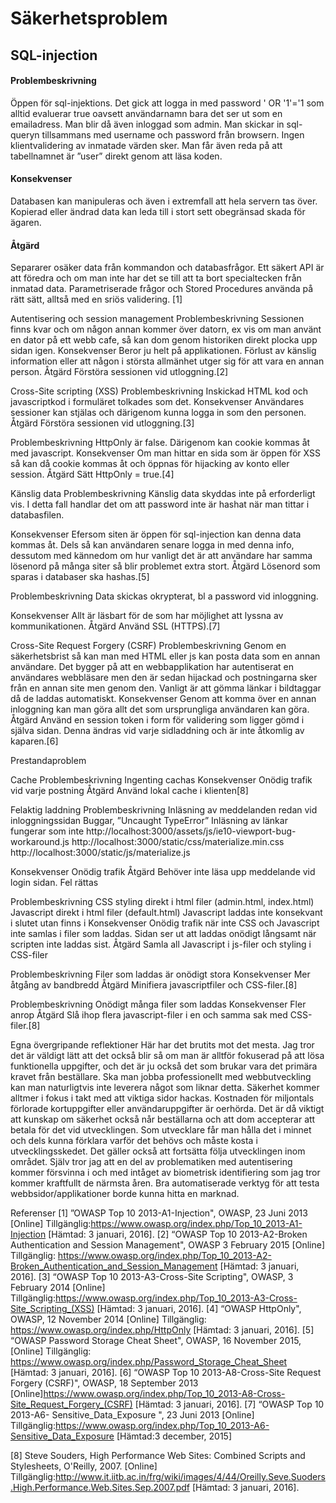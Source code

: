 # Säkerhetsproblem

## SQL-injection

#### Problembeskrivning
Öppen för sql-injektions. Det gick att logga in med password ' OR '1'='1 som alltid evaluerar true oavsett användarnamn bara det ser ut som en emailadress.
Man blir då även inloggad som admin.
Man skickar in sql-queryn tillsammans med username och password från browsern. Ingen klientvalidering av inmatade värden sker.
Man får även reda på att tabellnamnet är ”user” direkt genom att läsa koden.

#### Konsekvenser
Databasen kan manipuleras och även i extremfall att hela servern tas över. Kopierad eller ändrad data kan leda till i stort sett obegränsad skada för ägaren.
#### Åtgärd
Separarer osäker data från kommandon och databasfrågor. Ett säkert API är att föredra och om man inte har det se till att ta bort specialtecken från inmatad data. 
Parametriserade frågor och Stored Procedures använda på rätt sätt, alltså med en sriös validering. [1]

Autentisering och session management
Problembeskrivning
Sessionen finns kvar och om någon annan kommer över datorn, ex vis om man använt en dator på ett webb cafe, så kan dom genom historiken direkt plocka upp sidan igen.
Konsekvenser
Beror ju helt på applikationen. Förlust av känslig information eller att någon i största allmänhet utger sig för att vara en annan person.
Åtgärd
Förstöra sessionen vid utloggning.[2]

Cross-Site scripting (XSS)
Problembeskrivning
Inskickad HTML kod och javascriptkod i formuläret tolkades som det. 
Konsekvenser
Användares sessioner kan stjälas och därigenom kunna logga in som den personen. 
Åtgärd
Förstöra sessionen vid utloggning.[3]

Problembeskrivning
HttpOnly är false. Därigenom kan cookie kommas åt med javascript. 
Konsekvenser
Om man hittar en sida som är öppen för XSS så kan då cookie kommas åt och öppnas för hijacking av konto eller session.
Åtgärd
Sätt HttpOnly = true.[4]


Känslig data
Problembeskrivning
Känslig data skyddas inte på erforderligt vis. I detta fall handlar det om att password inte är hashat när man tittar i 
databasfilen. 

 

Konsekvenser
Efersom siten är öppen för sql-injection kan denna data kommas åt. Dels så kan användaren senare logga in med denna info, dessutom med kännedom 
om hur vanligt det är att användare har samma lösenord på många siter så blir problemet extra stort.
Åtgärd
Lösenord som sparas i databaser ska hashas.[5]

Problembeskrivning
Data skickas okrypterat, bl a password vid inloggning.
   
Konsekvenser
Allt är läsbart för de som har möjlighet att lyssna av kommunikationen. 
Åtgärd
Använd SSL (HTTPS).[7]



Cross-Site Request Forgery (CSRF)
Problembeskrivning
Genom en säkerhetsbrist så kan man med HTML eller js kan posta data som en annan användare. Det bygger på att en webbapplikation har
autentiserat en användares webbläsare men den är sedan hijackad och postningarna sker från en annan site men genom den. Vanligt är att gömma länkar i bildtaggar då de laddas automatiskt.
Konsekvenser
Genom att komma över en annan inloggning kan man göra allt det som ursprungliga användaren kan göra.
Åtgärd
Använd en session token i form för validering som ligger gömd i själva sidan. Denna ändras vid varje sidladdning och är inte åtkomlig av kaparen.[6]

Prestandaproblem 

Cache
Problembeskrivning
Ingenting cachas
Konsekvenser
Onödig trafik vid varje postning 
Åtgärd
Använd lokal cache i klienten[8]

Felaktig laddning
Problembeskrivning
Inläsning av meddelanden redan vid inloggningssidan
Buggar, ”Uncaught TypeError”
Inläsning av länkar fungerar som inte
http://localhost:3000/assets/js/ie10-viewport-bug-workaround.js
http://localhost:3000/static/css/materialize.min.css
http://localhost:3000/static/js/materialize.js

Konsekvenser
Onödig trafik 
Åtgärd
Behöver inte läsa upp meddelande vid login sidan.
Fel rättas

Problembeskrivning
CSS styling direkt i html filer (admin.html, index.html)
Javascript direkt i html filer (default.html)
Javascript laddas inte konsekvant i slutet utan finns i <head>
Konsekvenser
Onödig trafik när inte CSS och Javascript inte samlas i filer som laddas.
Sidan ser ut att laddas onödigt långsamt när scripten inte laddas sist.
Åtgärd
Samla all Javascript i js-filer och styling i CSS-filer

Problembeskrivning
Filer som laddas är onödigt stora
Konsekvenser
Mer åtgång av bandbredd
Åtgärd
Minifiera javascriptfiler och CSS-filer.[8]

Problembeskrivning
Onödigt många filer som laddas 
Konsekvenser
Fler anrop
Åtgärd
Slå ihop flera javascript-filer i en och samma sak med CSS-filer.[8]

Egna övergripande reflektioner
Här har det brutits mot det mesta. Jag tror det är väldigt lätt att det också blir så om man är alltför fokuserad på att lösa funktionella uppgifter, och det är ju också det som brukar vara det primära kravet från beställare.
Ska man jobba professionellt med webbutveckling kan man naturligtvis inte leverera något som liknar detta. Säkerhet kommer alltmer i fokus i takt med att viktiga sidor hackas. Kostnaden för miljontals förlorade kortuppgifter eller användaruppgifter är oerhörda. Det är då viktigt att kunskap om säkerhet också når beställarna och att dom accepterar att betala för det vid utvecklingen. Som utvecklare får man hålla det i minnet och dels kunna förklara varför det behövs och måste kosta i utvecklingsskedet. Det gäller också att fortsätta följa utvecklingen inom området. Själv tror jag att en del av problematiken med autentisering kommer försvinna i och med intåget av biometrisk identifiering som jag tror kommer kraftfullt de närmsta åren. Bra automatiserade verktyg för att testa webbsidor/applikationer borde kunna hitta en marknad. 


Referenser
[1] ”OWASP Top 10 2013-A1-Injection", OWASP, 23 Juni 2013 [Online] Tillgänglig:https://www.owasp.org/index.php/Top_10_2013-A1-Injection [Hämtad: 3 januari, 2016].
[2] “OWASP Top 10 2013-A2-Broken Authentication and Session Management", OWASP 3 February 2015 [Online] Tillgänglig: https://www.owasp.org/index.php/Top_10_2013-A2-Broken_Authentication_and_Session_Management  [Hämtad: 3 januari, 2016].
[3] “OWASP Top 10 2013-A3-Cross-Site Scripting", OWASP, 3 February 2014 [Online] Tillgänglig:https://www.owasp.org/index.php/Top_10_2013-A3-Cross-Site_Scripting_(XSS) [Hämtad: 3 januari, 2016].
[4] “OWASP HttpOnly", OWASP, 12 November 2014 [Online] Tillgänglig: https://www.owasp.org/index.php/HttpOnly  [Hämtad: 3 januari, 2016].
[5] “OWASP Password Storage Cheat Sheet", OWASP, 16 November 2015, [Online] Tillgänglig: https://www.owasp.org/index.php/Password_Storage_Cheat_Sheet [Hämtad: 3 januari, 2016].
[6] “OWASP Top 10 2013-A8-Cross-Site Request Forgery (CSRF)", OWASP, 18 September 2013 [Online]https://www.owasp.org/index.php/Top_10_2013-A8-Cross-Site_Request_Forgery_(CSRF) [Hämtad: 3 januari, 2016].
[7] “OWASP Top 10 2013-A6- Sensitive_Data_Exposure ", 23 Juni 2013 [Online] Tillgänglig:https://www.owasp.org/index.php/Top_10_2013-A6-Sensitive_Data_Exposure  [Hämtad:3 december, 2015]

[8] Steve Souders, High Performance Web Sites: Combined Scripts and Stylesheets, O'Reilly, 2007. [Online] Tillgänglig:http://www.it.iitb.ac.in/frg/wiki/images/4/44/Oreilly.Seve.Suoders.High.Performance.Web.Sites.Sep.2007.pdf [Hämtad: 3 januari, 2016].



